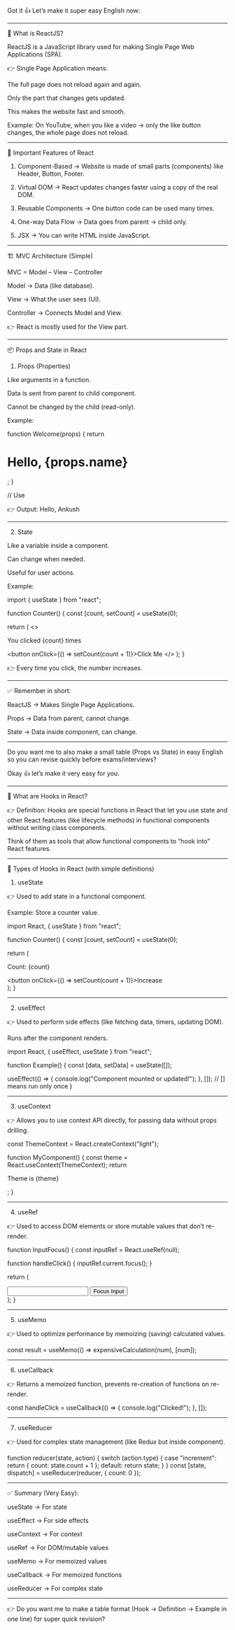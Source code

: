 Got it 👍 Let’s make it super easy English now:


---

🌟 What is ReactJS?

ReactJS is a JavaScript library used for making Single Page Web Applications (SPA).

👉 Single Page Application means:

The full page does not reload again and again.

Only the part that changes gets updated.

This makes the website fast and smooth.


Example:
On YouTube, when you like a video → only the like button changes, the whole page does not reload.


---

🔑 Important Features of React

1. Component-Based → Website is made of small parts (components) like Header, Button, Footer.


2. Virtual DOM → React updates changes faster using a copy of the real DOM.


3. Reusable Components → One button code can be used many times.


4. One-way Data Flow → Data goes from parent → child only.


5. JSX → You can write HTML inside JavaScript.




---

🏗 MVC Architecture (Simple)

MVC = Model – View – Controller

Model → Data (like database).

View → What the user sees (UI).

Controller → Connects Model and View.


👉 React is mostly used for the View part.


---

📦 Props and State in React

1. Props (Properties)

Like arguments in a function.

Data is sent from parent to child component.

Cannot be changed by the child (read-only).


Example:

function Welcome(props) {
  return <h1>Hello, {props.name}</h1>;
}

// Use
<Welcome name="Ankush" />

👉 Output: Hello, Ankush


---

2. State

Like a variable inside a component.

Can change when needed.

Useful for user actions.


Example:

import { useState } from "react";

function Counter() {
  const [count, setCount] = useState(0);

  return (
    <>
      <p>You clicked {count} times</p>
      <button onClick={() => setCount(count + 1)}>Click Me</button>
    </>
  );
}

👉 Every time you click, the number increases.


---

✅ Remember in short:

ReactJS → Makes Single Page Applications.

Props → Data from parent, cannot change.

State → Data inside component, can change.



---

Do you want me to also make a small table (Props vs State) in easy English so you can revise quickly before exams/interviews?


Okay 👍 let’s make it very easy for you.


---

🔹 What are Hooks in React?

👉 Definition:
Hooks are special functions in React that let you use state and other React features (like lifecycle methods) in functional components without writing class components.

Think of them as tools that allow functional components to “hook into” React features.


---

🔹 Types of Hooks in React (with simple definitions)

1. useState

👉 Used to add state in a functional component.

Example: Store a counter value.


import React, { useState } from "react";

function Counter() {
  const [count, setCount] = useState(0); 

  return (
    <div>
      <p>Count: {count}</p>
      <button onClick={() => setCount(count + 1)}>Increase</button>
    </div>
  );
}


---

2. useEffect

👉 Used to perform side effects (like fetching data, timers, updating DOM).

Runs after the component renders.


import React, { useEffect, useState } from "react";

function Example() {
  const [data, setData] = useState([]);

  useEffect(() => {
    console.log("Component mounted or updated!");
  }, []); // [] means run only once
}


---

3. useContext

👉 Allows you to use context API directly, for passing data without props drilling.

const ThemeContext = React.createContext("light");

function MyComponent() {
  const theme = React.useContext(ThemeContext);
  return <p>Theme is {theme}</p>;
}


---

4. useRef

👉 Used to access DOM elements or store mutable values that don’t re-render.

function InputFocus() {
  const inputRef = React.useRef(null);

  function handleClick() {
    inputRef.current.focus();
  }

  return (
    <div>
      <input ref={inputRef} />
      <button onClick={handleClick}>Focus Input</button>
    </div>
  );
}


---

5. useMemo

👉 Used to optimize performance by memoizing (saving) calculated values.

const result = useMemo(() => expensiveCalculation(num), [num]);


---

6. useCallback

👉 Returns a memoized function, prevents re-creation of functions on re-render.

const handleClick = useCallback(() => {
  console.log("Clicked!");
}, []);


---

7. useReducer

👉 Used for complex state management (like Redux but inside component).

function reducer(state, action) {
  switch (action.type) {
    case "increment":
      return { count: state.count + 1 };
    default:
      return state;
  }
}
const [state, dispatch] = useReducer(reducer, { count: 0 });


---

✅ Summary (Very Easy):

useState → For state

useEffect → For side effects

useContext → For context

useRef → For DOM/mutable values

useMemo → For memoized values

useCallback → For memoized functions

useReducer → For complex state



---

👉 Do you want me to make a table format (Hook → Definition → Example in one line) for super quick revision?